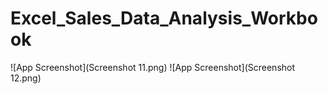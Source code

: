 # Excel_Sales_Data_Analysis_Workbook
![App Screenshot](Screenshot 11.png)
![App Screenshot](Screenshot 12.png)

